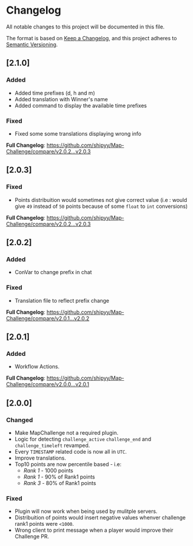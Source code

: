 # Changelog
All notable changes to this project will be documented in this file.

The format is based on [Keep a Changelog](https://keepachangelog.com/en/1.0.0/),
and this project adheres to [Semantic Versioning](https://semver.org/spec/v2.0.0.html).

## [2.1.0]

### Added

- Added time prefixes (d, h and m)
- Added translation with Winner's name
- Added command to display the available time prefixes

### Fixed

- Fixed some some translations displaying wrong info

**Full Changelog**: https://github.com/shipyy/Map-Challenge/compare/v2.0.2...v2.0.3

## [2.0.3]

### Fixed

- Points distribuition would sometimes not give correct value (i.e : would give `49` instead of `50` points because of some `float` to `int` conversions)

**Full Changelog**: https://github.com/shipyy/Map-Challenge/compare/v2.0.2...v2.0.3

## [2.0.2]

### Added

- ConVar to change prefix in chat

### Fixed

- Translation file to reflect prefix change

**Full Changelog**: https://github.com/shipyy/Map-Challenge/compare/v2.0.1...v2.0.2

## [2.0.1]

### Added

- Workflow Actions.

**Full Changelog**: https://github.com/shipyy/Map-Challenge/compare/v2.0.0...v2.0.1

## [2.0.0]

### Changed

- Make MapChallenge not a required plugin.
- Logic for detecting `challenge_active` `challenge_end` and `challenge_timeleft` revamped.
- Every `TIMESTAMP` related code is now all in `UTC`.
- Improve translations.
- Top10 points are now percentile based - i.e:
    - _Rank 1_ - 1000 points
    - _Rank 1_ - 90% of Rank1 points
    - _Rank 3_ - 80% of Rank1 points

### Fixed

- Plugin will now work when being used by mulitple servers.
- Distribuition of points would insert negative values whenver challenge rank1 points were `<1000`.
- Wrong client to print message when a player would improve their Challenge PR.